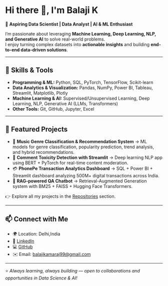 # Hi there 👋, I'm Balaji K  

🎯 **Aspiring Data Scientist | Data Analyst | AI & ML Enthusiast**  

I’m passionate about leveraging **Machine Learning, Deep Learning, NLP, and Generative AI** to solve real-world problems.  
I enjoy turning complex datasets into **actionable insights** and building **end-to-end data-driven solutions**.  

---

## 🚀 Skills & Tools
- **Programming & ML:** Python, SQL, PyTorch, TensorFlow, Scikit-learn  
- **Data Analytics & Visualization:** Pandas, NumPy, Power BI, Tableau, Streamlit, Matplotlib, Plotly  
- **Machine Learning & AI:** Supervised/Unsupervised Learning, Deep Learning, NLP, Generative AI (LLMs, Transformers)  
- **Other Tools:** Git, GitHub, Jupyter, Excel  

---

## 📌 Featured Projects
- 🎵 **Music Genre Classification & Recommendation System** → ML models for genre classification, popularity prediction, trend analysis, and hybrid recommendations.  
- 💬 **Comment Toxicity Detection with Streamlit** → Deep learning NLP app using BERT + PyTorch for real-time content moderation.  
- 💳 **PhonePe Transaction Analytics Dashboard** → SQL + Power BI + Streamlit dashboard analyzing 500M+ digital transactions across India.  
- 🤖 **RAG-powered QA Chatbot** → Retrieval-Augmented Generation system with BM25 + FAISS + Hugging Face Transformers.  

👉 Explore all my projects in the [Repositories](https://github.com/Balaji-itz-me?tab=repositories) section.  

---

## 📫 Connect with Me
- 🌍 Location: Delhi,India
- 💼 [LinkedIn](https://www.linkedin.com/in/balaji-k-626613157/)  
- 💻 [GitHub](https://github.com/Balaji-itz-me)  
- ✉️ Email: balajikamaraj99@gmail.com

---

⭐️ *Always learning, always building — open to collaborations and opportunities in Data Science & AI!*  
